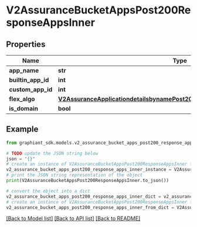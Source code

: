 # V2AssuranceBucketAppsPost200ResponseAppsInner


## Properties

Name | Type | Description | Notes
------------ | ------------- | ------------- | -------------
**app_name** | **str** |  | [optional] 
**builtin_app_id** | **int** |  | [optional] 
**custom_app_id** | **int** |  | [optional] 
**flex_algo** | [**V2AssuranceApplicationdetailsbynamePost200ResponseAppIdRecordFlexAlgoInner**](V2AssuranceApplicationdetailsbynamePost200ResponseAppIdRecordFlexAlgoInner.md) |  | [optional] 
**is_domain** | **bool** |  | [optional] 

## Example

```python
from graphiant_sdk.models.v2_assurance_bucket_apps_post200_response_apps_inner import V2AssuranceBucketAppsPost200ResponseAppsInner

# TODO update the JSON string below
json = "{}"
# create an instance of V2AssuranceBucketAppsPost200ResponseAppsInner from a JSON string
v2_assurance_bucket_apps_post200_response_apps_inner_instance = V2AssuranceBucketAppsPost200ResponseAppsInner.from_json(json)
# print the JSON string representation of the object
print(V2AssuranceBucketAppsPost200ResponseAppsInner.to_json())

# convert the object into a dict
v2_assurance_bucket_apps_post200_response_apps_inner_dict = v2_assurance_bucket_apps_post200_response_apps_inner_instance.to_dict()
# create an instance of V2AssuranceBucketAppsPost200ResponseAppsInner from a dict
v2_assurance_bucket_apps_post200_response_apps_inner_from_dict = V2AssuranceBucketAppsPost200ResponseAppsInner.from_dict(v2_assurance_bucket_apps_post200_response_apps_inner_dict)
```
[[Back to Model list]](../README.md#documentation-for-models) [[Back to API list]](../README.md#documentation-for-api-endpoints) [[Back to README]](../README.md)


